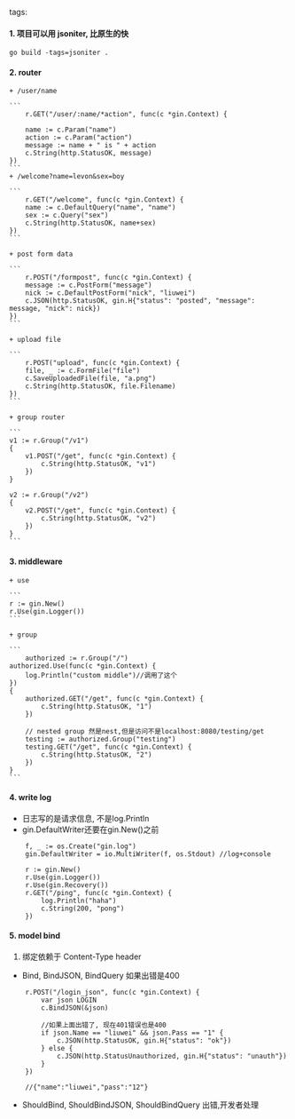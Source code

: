 tags:

#### 1. 项目可以用 jsoniter, 比原生的快
	go build -tags=jsoniter .
	
#### 2. router

	+ /user/name 
	
	```
		r.GET("/user/:name/*action", func(c *gin.Context) {

		name := c.Param("name")
		action := c.Param("action")
		message := name + " is " + action
		c.String(http.StatusOK, message)
	})
	```
	+ /welcome?name=levon&sex=boy

	```
		r.GET("/welcome", func(c *gin.Context) {
		name := c.DefaultQuery("name", "name")
		sex := c.Query("sex")
		c.String(http.StatusOK, name+sex)
	})
	```
	
	+ post form data

	```
		r.POST("/formpost", func(c *gin.Context) {
		message := c.PostForm("message")
		nick := c.DefaultPostForm("nick", "liuwei")
		c.JSON(http.StatusOK, gin.H{"status": "posted", "message": message, "nick": nick})
	})
	```
	
	+ upload file

	```
		r.POST("upload", func(c *gin.Context) {
		file, _ := c.FormFile("file")
		c.SaveUploadedFile(file, "a.png")
		c.String(http.StatusOK, file.Filename)
	})
	```
	
	+ group router

	```
	v1 := r.Group("/v1")
	{
		v1.POST("/get", func(c *gin.Context) {
			c.String(http.StatusOK, "v1")
		})
	}

	v2 := r.Group("/v2")
	{
		v2.POST("/get", func(c *gin.Context) {
			c.String(http.StatusOK, "v2")
		})
	}
	```

#### 3. middleware

	+ use

	```
	r := gin.New()
	r.Use(gin.Logger())
	```

	+ group

	```
		authorized := r.Group("/")
	authorized.Use(func(c *gin.Context) {
		log.Println("custom middle")//调用了这个
	})
	{
		authorized.GET("/get", func(c *gin.Context) {
			c.String(http.StatusOK, "1")
		})

		// nested group	然是nest,但是访问不是localhost:8080/testing/get
		testing := authorized.Group("testing")
		testing.GET("/get", func(c *gin.Context) {
			c.String(http.StatusOK, "2")
		})
	}
	```
	
#### 4. write log

+ 日志写的是请求信息, 不是log.Println
+ gin.DefaultWriter还要在gin.New()之前

```
	f, _ := os.Create("gin.log")
	gin.DefaultWriter = io.MultiWriter(f, os.Stdout) //log+console

	r := gin.New()
	r.Use(gin.Logger())
	r.Use(gin.Recovery())
	r.GET("/ping", func(c *gin.Context) {
		log.Println("haha")
		c.String(200, "pong")
	})
```


#### 5. model bind

1. 绑定依赖于 Content-Type header
+ Bind, BindJSON, BindQuery 如果出错是400

```
	r.POST("/login_json", func(c *gin.Context) {
		var json LOGIN
		c.BindJSON(&json)
	
		//如果上面出错了, 现在401错误也是400
		if json.Name == "liuwei" && json.Pass == "1" {
			c.JSON(http.StatusOK, gin.H{"status": "ok"})
		} else {
			c.JSON(http.StatusUnauthorized, gin.H{"status": "unauth"})
		}
	})
	
	//{"name":"liuwei","pass":"12"}
```

+ ShouldBind, ShouldBindJSON, ShouldBindQuery 出错,开发者处理









